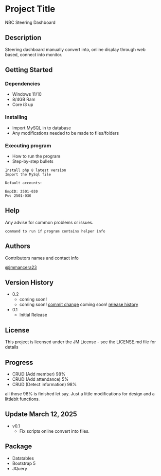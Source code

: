# Project Title

NBC Steering Dashboard

## Description

Steering dashboard manually convert into, online display through web based, connect into monitor.

## Getting Started

### Dependencies

* Windows 11/10
* 8/4GB Ram
* Core i3 up

### Installing

* Import MySQL in to database
* Any modifications needed to be made to files/folders

### Executing program

* How to run the program
* Step-by-step bullets
```
Install php 8 latest version
Import the MySql file

Default accounts:

EmpID: 2501-030
Pw: 2501-030
```

## Help

Any advise for common problems or issues.
```
command to run if program contains helper info
```

## Authors

Contributors names and contact info


[@jmmancera23](https://instagram.com/jmmancera23)

## Version History

* 0.2
    * coming soon!
    * coming soon! [commit change]() coming soon! [release history]()
* 0.1
    * Initial Release

## License

This project is licensed under the JM License - see the LICENSE.md file for details

## Progress

* CRUD (Add member) 98%
* CRUD (Add attendance) 5%
* CRUD (Detect information) 98%

all those 98% is finished let say. Just a little modifications for design and a littlebit functions.

## Update March 12, 2025

* v0.1
    * Fix scripts online convert into files.

## Package
- Datatables
- Bootstrap 5
- JQuery
